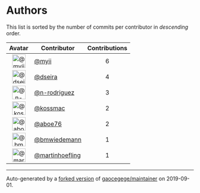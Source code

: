 # Authors

This list is sorted by the number of commits per contributor in _descending_ order.

Avatar|Contributor|Contributions
:-:|---|:-:
<img class='float-left rounded-1' src='https://avatars2.githubusercontent.com/u/10231489?v=4' width='36' height='36' alt='@myii'>|[@myii](https://github.com/myii)|6
<img class='float-left rounded-1' src='https://avatars2.githubusercontent.com/u/378158?v=4' width='36' height='36' alt='@dseira'>|[@dseira](https://github.com/dseira)|4
<img class='float-left rounded-1' src='https://avatars3.githubusercontent.com/u/3433835?v=4' width='36' height='36' alt='@n-rodriguez'>|[@n-rodriguez](https://github.com/n-rodriguez)|3
<img class='float-left rounded-1' src='https://avatars2.githubusercontent.com/u/219284?v=4' width='36' height='36' alt='@kossmac'>|[@kossmac](https://github.com/kossmac)|2
<img class='float-left rounded-1' src='https://avatars0.githubusercontent.com/u/1800660?v=4' width='36' height='36' alt='@aboe76'>|[@aboe76](https://github.com/aboe76)|2
<img class='float-left rounded-1' src='https://avatars3.githubusercontent.com/u/637990?v=4' width='36' height='36' alt='@bmwiedemann'>|[@bmwiedemann](https://github.com/bmwiedemann)|1
<img class='float-left rounded-1' src='https://avatars0.githubusercontent.com/u/1011603?v=4' width='36' height='36' alt='@martinhoefling'>|[@martinhoefling](https://github.com/martinhoefling)|1

---

Auto-generated by a [forked version](https://github.com/myii/maintainer) of [gaocegege/maintainer](https://github.com/gaocegege/maintainer) on 2019-09-01.

